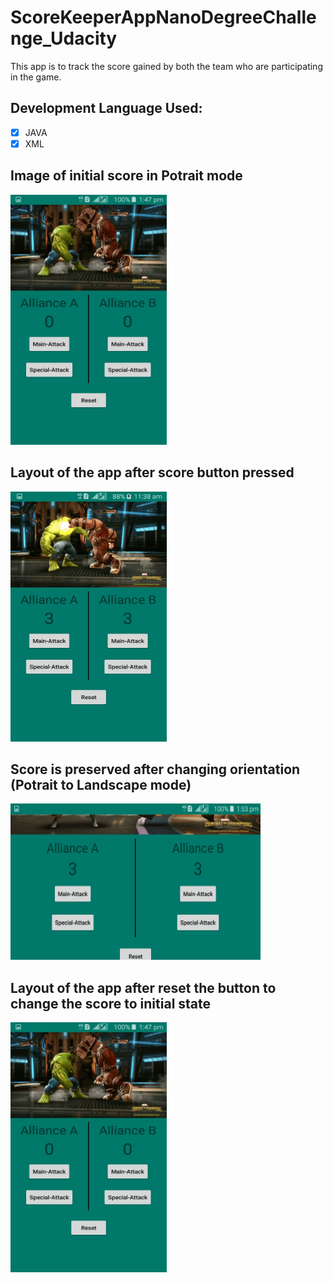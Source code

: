 # ScoreKeeperAppNanoDegreeChallenge_Udacity
This app is to track the score gained by both the team who are participating in the game.

## Development Language Used:

- [x] JAVA
- [x] XML

## Image of initial score in Potrait mode


<img src="app/src/main/res/drawable/scorereset.jpg" width="250" height="400">


## Layout of the app after score button pressed


<img src="app/src/main/res/drawable/screenlayout.jpg" width="250" height="400">


## Score is preserved after changing orientation (Potrait to Landscape mode)


<img src="app/src/main/res/drawable/afterrotatingscreen.jpg" width="400" height="250">


## Layout of the app after reset the button to change the score to initial state


<img src="app/src/main/res/drawable/scorereset.jpg" width="250" height="400">
